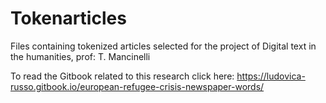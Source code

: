 # Tokenarticles
Files containing tokenized articles selected for the project of Digital text in the humanities, prof: T. Mancinelli

To read the Gitbook related to this research click here: https://ludovica-russo.gitbook.io/european-refugee-crisis-newspaper-words/

